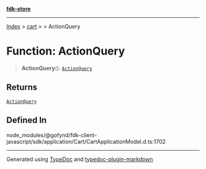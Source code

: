 [**fdk-store**](../../../README.md)
***

[Index](../../../API.md) > [cart](../../README.md) > [<internal>](../README.md) > ActionQuery

# Function: ActionQuery

> **ActionQuery**(): [`ActionQuery`](../type-aliases/type-alias.ActionQuery.md)

## Returns

[`ActionQuery`](../type-aliases/type-alias.ActionQuery.md)

## Defined In

node\_modules/@gofynd/fdk-client-javascript/sdk/application/Cart/CartApplicationModel.d.ts:1702

***
Generated using [TypeDoc](https://typedoc.org/) and [typedoc-plugin-markdown](https://www.npmjs.com/package/typedoc-plugin-markdown)
